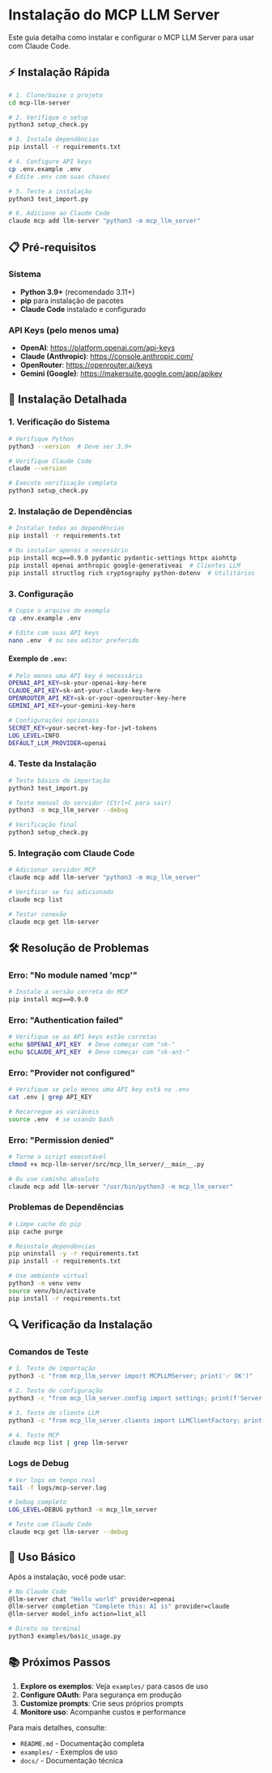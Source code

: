 # Instalação do MCP LLM Server

Este guia detalha como instalar e configurar o MCP LLM Server para usar com Claude Code.

## ⚡ Instalação Rápida

```bash
# 1. Clone/baixe o projeto
cd mcp-llm-server

# 2. Verifique o setup
python3 setup_check.py

# 3. Instale dependências
pip install -r requirements.txt

# 4. Configure API keys
cp .env.example .env
# Edite .env com suas chaves

# 5. Teste a instalação
python3 test_import.py

# 6. Adicione ao Claude Code
claude mcp add llm-server "python3 -m mcp_llm_server"
```

## 📋 Pré-requisitos

### Sistema
- **Python 3.9+** (recomendado 3.11+)
- **pip** para instalação de pacotes
- **Claude Code** instalado e configurado

### API Keys (pelo menos uma)
- **OpenAI**: https://platform.openai.com/api-keys
- **Claude (Anthropic)**: https://console.anthropic.com/
- **OpenRouter**: https://openrouter.ai/keys
- **Gemini (Google)**: https://makersuite.google.com/app/apikey

## 🔧 Instalação Detalhada

### 1. Verificação do Sistema

```bash
# Verifique Python
python3 --version  # Deve ser 3.9+

# Verifique Claude Code
claude --version

# Execute verificação completa
python3 setup_check.py
```

### 2. Instalação de Dependências

```bash
# Instalar todas as dependências
pip install -r requirements.txt

# Ou instalar apenas o necessário
pip install mcp==0.9.0 pydantic pydantic-settings httpx aiohttp
pip install openai anthropic google-generativeai  # Clientes LLM
pip install structlog rich cryptography python-dotenv  # Utilitários
```

### 3. Configuração

```bash
# Copie o arquivo de exemplo
cp .env.example .env

# Edite com suas API keys
nano .env  # ou seu editor preferido
```

#### Exemplo de `.env`:
```bash
# Pelo menos uma API key é necessária
OPENAI_API_KEY=sk-your-openai-key-here
CLAUDE_API_KEY=sk-ant-your-claude-key-here
OPENROUTER_API_KEY=sk-or-your-openrouter-key-here
GEMINI_API_KEY=your-gemini-key-here

# Configurações opcionais
SECRET_KEY=your-secret-key-for-jwt-tokens
LOG_LEVEL=INFO
DEFAULT_LLM_PROVIDER=openai
```

### 4. Teste da Instalação

```bash
# Teste básico de importação
python3 test_import.py

# Teste manual do servidor (Ctrl+C para sair)
python3 -m mcp_llm_server --debug

# Verificação final
python3 setup_check.py
```

### 5. Integração com Claude Code

```bash
# Adicionar servidor MCP
claude mcp add llm-server "python3 -m mcp_llm_server"

# Verificar se foi adicionado
claude mcp list

# Testar conexão
claude mcp get llm-server
```

## 🛠️ Resolução de Problemas

### Erro: "No module named 'mcp'"
```bash
# Instale a versão correta do MCP
pip install mcp==0.9.0
```

### Erro: "Authentication failed"
```bash
# Verifique se as API keys estão corretas
echo $OPENAI_API_KEY  # Deve começar com "sk-"
echo $CLAUDE_API_KEY  # Deve começar com "sk-ant-"
```

### Erro: "Provider not configured"
```bash
# Verifique se pelo menos uma API key está no .env
cat .env | grep API_KEY

# Recarregue as variáveis
source .env  # se usando bash
```

### Erro: "Permission denied"
```bash
# Torne o script executável
chmod +x mcp-llm-server/src/mcp_llm_server/__main__.py

# Ou use caminho absoluto
claude mcp add llm-server "/usr/bin/python3 -m mcp_llm_server"
```

### Problemas de Dependências
```bash
# Limpe cache do pip
pip cache purge

# Reinstale dependências
pip uninstall -y -r requirements.txt
pip install -r requirements.txt

# Use ambiente virtual
python3 -m venv venv
source venv/bin/activate
pip install -r requirements.txt
```

## 🔍 Verificação da Instalação

### Comandos de Teste

```bash
# 1. Teste de importação
python3 -c "from mcp_llm_server import MCPLLMServer; print('✅ OK')"

# 2. Teste de configuração
python3 -c "from mcp_llm_server.config import settings; print(f'Server: {settings.server.name}')"

# 3. Teste de cliente LLM
python3 -c "from mcp_llm_server.clients import LLMClientFactory; print('✅ Clients OK')"

# 4. Teste MCP
claude mcp list | grep llm-server
```

### Logs de Debug

```bash
# Ver logs em tempo real
tail -f logs/mcp-server.log

# Debug completo
LOG_LEVEL=DEBUG python3 -m mcp_llm_server

# Teste com Claude Code
claude mcp get llm-server --debug
```

## 🚀 Uso Básico

Após a instalação, você pode usar:

```bash
# No Claude Code
@llm-server chat "Hello world" provider=openai
@llm-server completion "Complete this: AI is" provider=claude
@llm-server model_info action=list_all

# Direto no terminal
python3 examples/basic_usage.py
```

## 📚 Próximos Passos

1. **Explore os exemplos**: Veja `examples/` para casos de uso
2. **Configure OAuth**: Para segurança em produção
3. **Customize prompts**: Crie seus próprios prompts
4. **Monitore uso**: Acompanhe custos e performance

Para mais detalhes, consulte:
- `README.md` - Documentação completa
- `examples/` - Exemplos de uso
- `docs/` - Documentação técnica